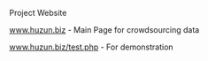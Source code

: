 Project Website 

www.huzun.biz - Main Page for crowdsourcing data

www.huzun.biz/test.php - For demonstration

